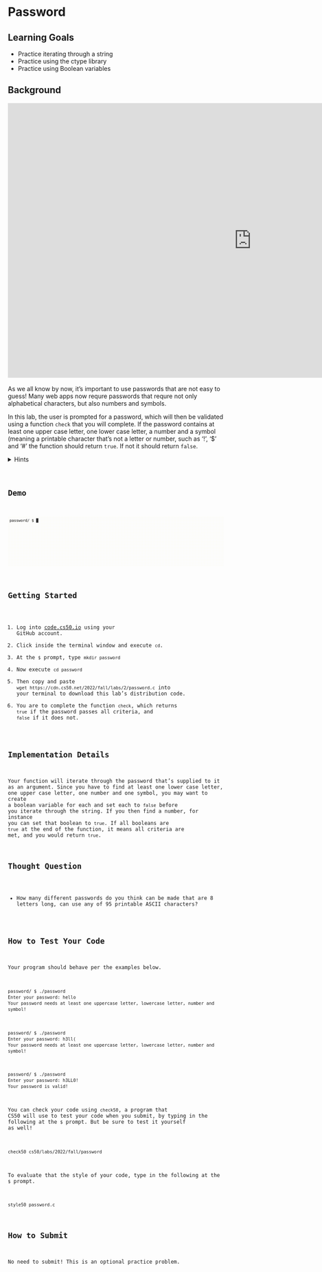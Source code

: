 # Password

## Learning Goals

* Practice iterating through a string
* Practice using the ctype library
* Practice using Boolean variables

## Background

<iframe width="1134" height="638" src="https://www.youtube.com/embed/B-NhD15ocwA" title="Spaceballs (9/11) Movie CLIP - Giving Up the Combination (1987) HD" frameborder="0" allow="accelerometer; autoplay; clipboard-write; encrypted-media; gyroscope; picture-in-picture; web-share" allowfullscreen></iframe>

As we all know by now, it’s important to use passwords that are not easy to guess! Many web apps now requre passwords that requre not only alphabetical characters, but also numbers and symbols.

In this lab, the user is prompted for a password, which will then be validated using a function `check` that you will complete. If the password contains at least one upper case letter, one lower case letter, a number and a symbol (meaning a printable character that’s not a letter or number, such as ‘!’, ‘$’ and ‘#’ the function should return `true`. If not it should return `false`.

<details>
    <summary>Hints</summary>
    <ul>
        <li>The <code>ctype</.code> library has many useful functions that can come in handy here.</li>
        <li>Boolean variables can keep track of whether each criteria in an algorithm is valid.</li>
    <ul>
</details>

## Demo

![](passwordDemo.gif)

## Getting Started

1. Log into [code.cs50.io](https://code.cs50.io/) using your GitHub account.
2. Click inside the terminal window and execute `cd`.
3. At the `$` prompt, type `mkdir password`
4. Now execute `cd password`
5. Then copy and paste `wget https://cdn.cs50.net/2022/fall/labs/2/password.c` into your terminal to download this lab’s distribution code.
6. You are to complete the function `check`, which returns `true` if the password passes all criteria, and `false` if it does not.

## Implementation Details

Your function will iterate through the password that’s supplied to it as an argument. Since you have to find at least one lower case letter, one upper case letter, one number and one symbol, you may want to create a boolean variable for each and set each to `false` before you iterate through the string. If you then find a number, for instance you can set that boolean to `true`. If all booleans are `true` at the end of the function, it means all criteria are met, and you would return `true`.

## Thought Question

* How many different passwords do you think can be made that are 8 letters long, can use any of 95 printable ASCII characters?

## How to Test Your Code

Your program should behave per the examples below.
```
password/ $ ./password
Enter your password: hello
Your password needs at least one uppercase letter, lowercase letter, number and symbol!
```
```
password/ $ ./password
Enter your password: h3ll(
Your password needs at least one uppercase letter, lowercase letter, number and symbol!
```
```
password/ $ ./password
Enter your password: h3LL0!
Your password is valid!
```

You can check your code using `check50`, a program that CS50 will use to test your code when you submit, by typing in the following at the `$` prompt. But be sure to test it yourself as well!
```
check50 cs50/labs/2022/fall/password
```
To evaluate that the style of your code, type in the following at the `$` prompt.
```
style50 password.c
```

## How to Submit

No need to submit! This is an optional practice problem.